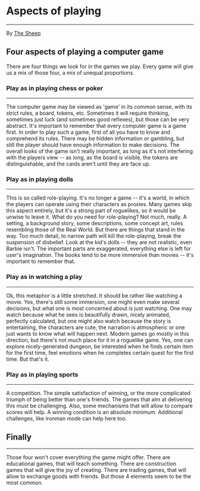 # Aspects of playing

---

By [The Sheep](../../../developer/the_sheep.md)  

## Four aspects of playing a computer game

There are four things we look for in the games we play. Every game will give us a mix of those four, a mix of unequal proportions.  

### Play as in playing chess or poker

---

The computer game may be viewed as 'game' in its common sense, with its strict rules, a board, tokens, etc. Sometimes it will require thinking, sometimes just luck (and sometimes good reflexes), but those can be very abstract. It's important to remember that every computer game is a game first. In order to play such a game, first of all you have to know and comprehend its rules. There may be hidden information or gambling, but still the player should have enough information to make decisions. The overall looks of the game isn't really important, as long as it's not interfering with the players view -- as long, as the board is visible, the tokens are distinguishable, and the cards aren't until they are face up.  

### Play as in playing dolls

---

This is so called role-playing. It's no longer a game -- it's a world, in which the players can operate using their characters as proxies. Many games skip this aspect entirely, but it's a strong part of roguelikes, so it would be unwise to leave it. What do you need for role-playing? Not much, really. A setting, a background story, some descriptions, some concept art, rules resembling those of the Real World. But there are things that stand in the way. Too much detail, to narrow path will kill the role-playing, break the suspension of disbelief. Look at the kid's dolls -- they are not realistic, even Barbie isn't. The important parts are exaggerated, everything else is left for user's imagination. The books tend to be more immersive than movies -- it's important to remember that.  

### Play as in watching a play

---

Ok, this metaphor is a little stretched. It should be rather like watching a movie. Yes, there's still some immersion, one might even make several decisions, but what one is most concerned about is just watching. One may watch because what he sees is beautifully drawn, nicely animated, perfectly calculated, but one might also watch because the story is entertaining, the characters are cute, the narration is atmospheric or one just wants to know what will happen next. Modern games go mostly in this direction, but there's not much place for it in a roguelike game. Yes, one can explore nicely-generated dungeon, be interested when he finds certain item for the first time, feel emotions when he completes certain quest for the first time. But that's it.  

### Play as in playing sports

---

A competition. The simple satisfaction of winning, or the more complicated triumph of being better than one's friends. The games that aim at delivering this must be challenging. Also, some mechanisms that will allow to compare scores will help. A winning condition is an absolute minimum. Additional challenges, like ironman mode can help here too.  

## Finally

---

Those four won't cover everything the game might offer. There are educational games, that will teach something. There are construction games that will give the joy of creating. There are trading games, that will allow to exchange goods with friends. But those 4 elements seem to be the most common.
